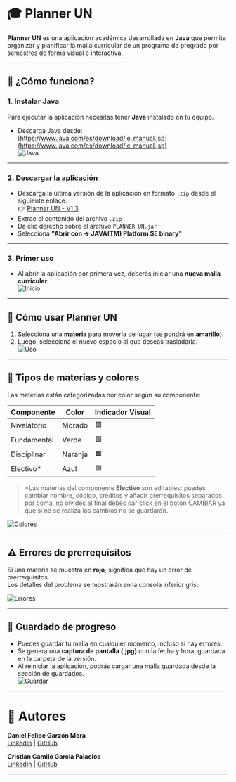 # 🎓 Planner UN

**Planner UN** es una aplicación académica desarrollada en **Java** que permite organizar y planificar la malla curricular de un programa de pregrado por semestres de forma visual e interactiva.

---

## 🚀 ¿Cómo funciona?

### 1. Instalar Java

Para ejecutar la aplicación necesitas tener **Java** instalado en tu equipo.

- Descarga Java desde: [https://www.java.com/es/download/ie_manual.jsp](https://www.java.com/es/download/ie_manual.jsp)  
  ![Java](https://github.com/user-attachments/assets/a929550c-c575-4b8f-b7db-868841f890c7)

---

### 2. Descargar la aplicación

- Descarga la última versión de la aplicación en formato `.zip` desde el siguiente enlace:  
  👉 [Planner UN - V1.3](https://github.com/DanielGarzon17/Planner-UN/tree/main/PLANNER_UN_V1.3)
- Extrae el contenido del archivo `.zip`
- Da clic derecho sobre el archivo `PLANNER UN.jar`
- Selecciona **"Abrir con → JAVA(TM) Platform SE binary"**

---

### 3. Primer uso

- Al abrir la aplicación por primera vez, deberás iniciar una **nueva malla curricular**.  
  ![Inicio](https://github.com/user-attachments/assets/cf788923-e4a2-401f-8226-412379ced77a)

---

## 🧩 Cómo usar Planner UN

1. Selecciona una **materia** para moverla de lugar (se pondrá en **amarillo**).
2. Luego, selecciona el nuevo espacio al que deseas trasladarla.  
   ![Uso](https://github.com/user-attachments/assets/e968bcc4-3d74-4164-ba9d-0eb360ecada7)

---

## 🎨 Tipos de materias y colores

Las materias están categorizadas por color según su componente:

| Componente      | Color     | Indicador Visual |
|----------------|-----------|------------------|
| Nivelatorio    | Morado    | 🟪               |
| Fundamental    | Verde     | 🟩               |
| Disciplinar    | Naranja   | 🟧               |
| Electivo*      | Azul      | 🟦               |

> *Las materias del componente **Electivo** son editables: puedes cambiar nombre, código, créditos y añadir prerrequisitos separados por coma, no olvides al final debes dar click en el boton CAMBIAR ya que si no se realiza los cambios no se guardarán.

![Colores](https://github.com/user-attachments/assets/e3c2c80a-a613-4932-8163-f361acace7b6)

---

## ⚠️ Errores de prerrequisitos

Si una materia se muestra en **rojo**, significa que hay un error de prerrequisitos.  
Los detalles del problema se mostrarán en la consola inferior gris:

![Errores](https://github.com/user-attachments/assets/c9026d09-dfd7-4ffc-bf80-c2ee478285ed)

---

## 💾 Guardado de progreso

- Puedes guardar tu malla en cualquier momento, incluso si hay errores.
- Se genera una **captura de pantalla (.jpg)** con la fecha y hora, guardada en la carpeta de la versión.
- Al reiniciar la aplicación, podrás cargar una malla guardada desde la sección de guardados.  
  ![Guardar](https://github.com/user-attachments/assets/c69970df-057c-497c-9c3f-35071a8bc399)

---

# 📌 Autores

**Daniel Felipe Garzón Mora**  
[LinkedIn](https://www.linkedin.com/in/dagarzonm) | [GitHub](https://github.com/DanielGarzon17)

**Cristian Camilo Garcia Palacios**  
[LinkedIn](https://www.linkedin.com/in/cristian-camilo-garcía-palacios-6540b8267) | [GitHub](https://github.com/CristianCamiloGarciaPalacios)


---


